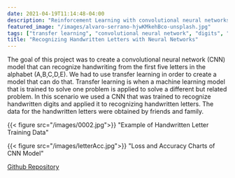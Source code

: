 ```yaml
---
date: 2021-04-19T11:14:48-04:00
description: "Reinforcement Learning with convolutional neural networks"
featured_image: "/images/alvaro-serrano-hjwKMkehBco-unsplash.jpg"
tags: ["transfer learning", "convolutional neural network", "digits", "letters", "handwritten", "image recognition"]
title: "Recognizing Handwritten Letters with Neural Networks"
---
```

The goal of this project was to create a convolutional neural network (CNN) model that can recognize handwriting from the first five letters in the alphabet (A,B,C,D,E).  We had to use transfer learning in order to create a model that can do that.  Transfer learning is when a machine learning model that is trained to solve one problem is applied to solve a different but related problem.  In this scenario we used a CNN that was trained to recognize handwritten digits and applied it to recognizing handwritten letters. The data for the handwritten letters were obtained by friends and family.


{{< figure src="/images/0002.jpg">}}
     "Example of Handwritten Letter Training Data"

{{< figure src="/images/letterAcc.jpg">}}
      "Loss and Accuracy Charts of CNN Model"

[Github Repository](https://github.com/MrinmoyBhaumik/handwrittenletters)

